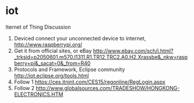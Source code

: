 iot
===

Iternet of Thing Discussion

1. Deviced connect your unconnected device to internet, http://www.raspberrypi.org/
2. Get it from official sites, or eBay http://www.ebay.com/sch/i.html?_trksid=p2050601.m570.l1311.R1.TR12.TRC2.A0.H2.Xrassbe&_nkw=raspberry+pi&_sacat=0&_from=R40
3. Protocols and Framework, Eclipse community http://iot.eclipse.org/tools.html
4. Follow 1  https://ces.itnint.com/CES15/regonline/RegLogin.aspx
5. Follow 2 http://www.globalsources.com/TRADESHOW/HONGKONG-ELECTRONICS.HTM 


